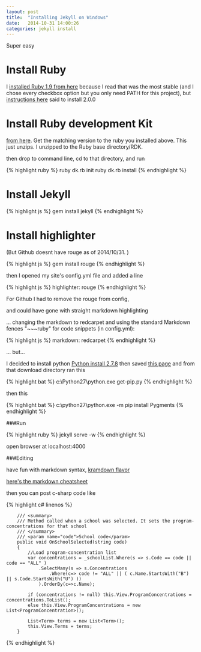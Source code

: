 ```yaml
---
layout: post
title:  "Installing Jekyll on Windows"
date:   2014-10-31 14:00:26
categories: jekyll install
---
```


Super easy

Install Ruby
====
I [installed Ruby 1.9 from here][rd] because I read that was the most stable (and I chose every checkbox option but you only need PATH for this project),
but [instructions here][jw] said to install 2.0.0 


Install Ruby development Kit
====
[from here][rd].  Get the matching version to the ruby you installed above.  This just unzips.  I unzipped to the Ruby base directory/RDK.

then drop to command line, cd to that directory, and run 

{% highlight ruby %}
ruby dk.rb init
ruby dk.rb install
{% endhighlight %}



Install Jekyll
====
{% highlight js %}
gem install jekyll
{% endhighlight %}



Install highlighter
====
(But Github doesnt have rouge as of 2014/10/31. )


{% highlight js %}
gem install rouge
{% endhighlight %}

then I opened my site's config.yml file and added a line 

{% highlight js %}
highlighter: rouge
{% endhighlight %}

For Github I had to remove the rouge from config,

and could have gone with straight markdown highlighting

... changing the markdown to redcarpet and using the standard Markdown fences "~~~ruby" for code snippets (in config.yml):

{% highlight js %}
markdown: redcarpet
{% endhighlight %}
 
... but...

I decided to install python [Python install 2.7.8][pi]
then saved [this page][pip]
and from that download directory ran this 

{% highlight bat %}
c:\Python27\python.exe get-pip.py
{% endhighlight %}

then this

{% highlight bat %}
c:\python27\python.exe -m pip install Pygments
{% endhighlight %}




###Run 

{% highlight ruby %}
jekyll serve -w
{% endhighlight %}

open browser at localhost:4000


###Editing

have fun with markdown syntax, [kramdown flavor][kf]

[here's the markdown cheatsheet][mc]


then you can post c-sharp code like 

{% highlight c# linenos %}

        /// <summary>
        /// Method called when a school was selected. It sets the program-concentrations for that school
        /// </summary>
        /// <param name="code">School code</param>
        public void OnSchoolSelected(string code)
        {
            //Load program-concentration list
            var concentrations = _schoolList.Where(s => s.Code == code || code == "ALL" )
                .SelectMany(s => s.Concentrations
                    .Where(c=> code != "ALL" || ( c.Name.StartsWith("B") || s.Code.StartsWith("U") ))
                ).OrderBy(c=>c.Name);

            if (concentrations != null) this.View.ProgramConcentrations = concentrations.ToList();
            else this.View.ProgramConcentrations = new List<ProgramConcentration>();
            
            List<Term> terms = new List<Term>();
            this.View.Terms = terms;
        }
{% endhighlight %} 

[rd]: http://rubyinstaller.org/downloads/
[jw]: http://jekyll-windows.juthilo.com
[kf]: http://kramdown.gettalong.org/syntax.html
[pi]: https://www.python.org/downloads/windows/
[pip]: https://bootstrap.pypa.io/get-pip.py
[mc]: https://github.com/adam-p/markdown-here/wiki/Markdown-Cheatsheet